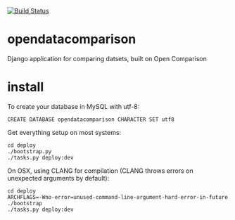 [![Build
Status](https://travis-ci.org/open-contracting/opendatacomparison.svg?branch=master)](https://travis-ci.org/open-contracting/opendatacomparison)

opendatacomparison
==================

Django application for comparing datsets, built on Open Comparison


install
=======

To create your database in MySQL with utf-8:

    CREATE DATABASE opendatacomparison CHARACTER SET utf8

Get everything setup on most systems:

    cd deploy
    ./bootstrap.py
    ./tasks.py deploy:dev

On OSX, using CLANG for compilation (CLANG throws errors on unexpected arguments by default):

    cd deploy
    ARCHFLAGS=-Wno-error=unused-command-line-argument-hard-error-in-future ./bootstrap
    ./tasks.py deploy:dev

